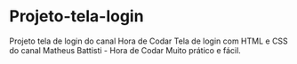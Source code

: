 # Projeto-tela-login
Projeto tela de login do canal Hora de Codar
Tela de login com HTML e CSS do  canal 
Matheus Battisti - Hora de Codar
Muito prático e fácil.
